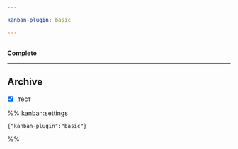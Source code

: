 ```yaml
---

kanban-plugin: basic

---
```


## 

**Complete**


***

## Archive

- [x] тест

%% kanban:settings
```
{"kanban-plugin":"basic"}
```
%%